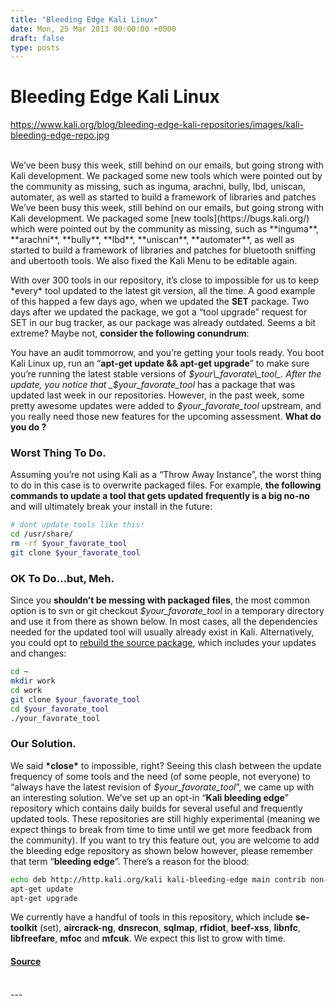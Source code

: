 ```yaml
---
title: "Bleeding Edge Kali Linux"
date: Mon, 25 Mar 2013 00:00:00 +0000
draft: false
type: posts
---
```

# Bleeding Edge Kali Linux
https://www.kali.org/blog/bleeding-edge-kali-repositories/images/kali-bleeding-edge-repo.jpg
<br/>

<br/>
We&rsquo;ve been busy this week, still behind on our emails, but going strong with Kali development. We packaged some new tools which were pointed out by the community as missing, such as inguma, arachni, bully, lbd, uniscan, automater, as well as started to build a framework of libraries and patches
<br/>
We’ve been busy this week, still behind on our emails, but going strong with Kali development. We packaged some [new tools](https://bugs.kali.org/) which were pointed out by the community as missing, such as **inguma**, **arachni**, **bully**, **lbd**, **uniscan**, **automater**, as well as started to build a framework of libraries and patches for bluetooth sniffing and ubertooth tools. We also fixed the Kali Menu to be editable again.

With over 300 tools in our repository, it’s close to impossible for us to keep \*every\* tool updated to the latest git version, all the time. A good example of this happed a few days ago, when we updated the **SET** package. Two days after we updated the package, we got a “tool upgrade” request for SET in our bug tracker, as our package was already outdated. Seems a bit extreme? Maybe not, **consider the following conundrum**:

You have an audit tommorrow, and you’re getting your tools ready. You boot Kali Linux up, run an “**apt-get update && apt-get upgrade**” to make sure you’re running the latest stable versions of _$your\_favorate\_tool_. After the update, you notice that _$your\_favorate\_tool_ has a package that was updated last week in our repositories. However, in the past week, some pretty awesome updates were added to _$your\_favorate\_tool_ upstream, and you really need those new features for the upcoming assessment. **What do you do ?**

### Worst Thing To Do.

Assuming you’re not using Kali as a “Throw Away Instance”, the worst thing to do in this case is to overwrite packaged files. For example, **the following commands to update a tool that gets updated frequently is a big no-no** and will ultimately break your install in the future:

```sh
# dont update tools like this!
cd /usr/share/
rm -rf $your_favorate_tool
git clone $your_favorate_tool
```

### OK To Do…but, Meh.

Since you **shouldn’t be messing with packaged files**, the most common option is to svn or git checkout _$your\_favorate\_tool_ in a temporary directory and use it from there as shown below. In most cases, all the dependencies needed for the updated tool will usually already exist in Kali. Alternatively, you could opt to [rebuild the source package](https://www.kali.org/docs/development/rebuilding-a-package-from-source/), which includes your updates and changes:

```sh
cd ~
mkdir work
cd work
git clone $your_favorate_tool
cd $your_favorate_tool
./your_favorate_tool
```

### Our Solution.

We said **\*close\*** to impossible, right? Seeing this clash between the update frequency of some tools and the need (of some people, not everyone) to “always have the latest revision of _$your\_favorate\_tool_”, we came up with an interesting solution. We’ve set up an opt-in “**Kali bleeding edge**” repository which contains daily builds for several useful and frequently updated tools. These repositories are still highly experimental (meaning we expect things to break from time to time until we get more feedback from the community). If you want to try this feature out, you are welcome to add the bleeding edge repository as shown below however, please remember that term “**bleeding edge**”. There’s a reason for the blood:

```sh
echo deb http://http.kali.org/kali kali-bleeding-edge main contrib non-free >> /etc/apt/sources.list
apt-get update
apt-get upgrade
```

We currently have a handful of tools in this repository, which include **se-toolkit** (set), **aircrack-ng**, **dnsrecon**, **sqlmap**, **rfidiot**, **beef-xss**, **libnfc**, **libfreefare**, **mfoc** and **mfcuk**. We expect this list to grow with time.

#### [Source](https://www.kali.org/blog/bleeding-edge-kali-repositories/)

<br/>
---
